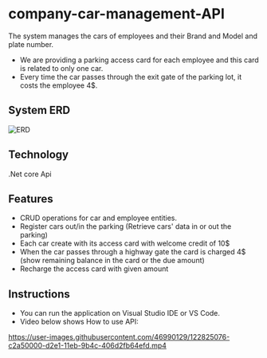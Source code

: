# company-car-management-API

The system manages the cars of employees and their Brand and Model and plate number.
* We are providing a parking access card for each employee and this card is related to only one car.
* Every time the car passes through the exit gate of the parking lot, it costs the employee 4$.

## System ERD
![ERD](https://user-images.githubusercontent.com/46990129/122821665-6b049580-d2dd-11eb-8f49-882e032aa4a5.png)


## Technology
.Net core Api

## Features 
* CRUD operations for car and employee entities.
* Register cars out/in the parking (Retrieve cars' data in or out the parking)
* Each car create with its access card with welcome credit of 10$
* When the car passes through a highway gate the card is charged 4$ (show remaining balance in the card or the due amount)
* Recharge the access card with given amount

## Instructions
* You can run the application on Visual Studio IDE or VS Code.
* Video below shows How to use API:



https://user-images.githubusercontent.com/46990129/122825076-c2a50000-d2e1-11eb-9b4c-406d2fb64efd.mp4




